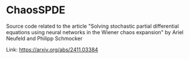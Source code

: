 # ChaosSPDE

Source code related to the article "Solving stochastic partial differential equations using neural networks in the Wiener chaos expansion" by Ariel Neufeld and Philipp Schmocker

Link: https://arxiv.org/abs/2411.03384
